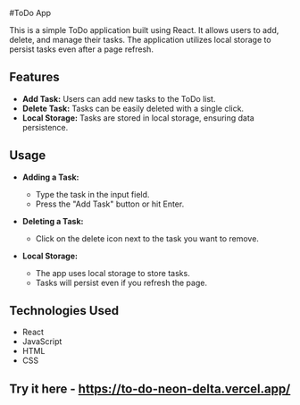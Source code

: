 #ToDo App

This is a simple ToDo application built using React. It allows users to add, delete, and manage their tasks. The application utilizes local storage to persist tasks even after a page refresh.

## Features

- **Add Task:** Users can add new tasks to the ToDo list.
- **Delete Task:** Tasks can be easily deleted with a single click.
- **Local Storage:** Tasks are stored in local storage, ensuring data persistence.

## Usage

- **Adding a Task:**
  - Type the task in the input field.
  - Press the "Add Task" button or hit Enter.

- **Deleting a Task:**
  - Click on the delete icon next to the task you want to remove.

- **Local Storage:**
  - The app uses local storage to store tasks.
  - Tasks will persist even if you refresh the page.

## Technologies Used

- React
- JavaScript
- HTML
- CSS

## Try it here - https://to-do-neon-delta.vercel.app/
